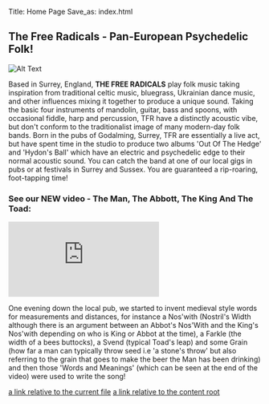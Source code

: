 Title: Home Page
Save_as: index.html

## The Free Radicals - Pan-European Psychedelic Folk! 

![Alt Text]({filename}/images/bkpam2314560_freerads7_website2_lowres.jpg)

Based in Surrey, England, **THE FREE RADICALS** play folk music taking inspiration from traditional celtic music, bluegrass, Ukrainian dance music, and other influences mixing it together to produce a unique sound. Taking the basic four instruments of mandolin, guitar, bass and spoons, with occasional fiddle, harp and percussion, TFR have a distinctly acoustic vibe, but don't conform to the traditionalist image of many modern-day folk bands. Born in the pubs of Godalming, Surrey, TFR are essentially a live act, but have spent time in the studio to produce two albums 'Out Of The Hedge' and 'Hydon's Ball' which have an electric and psychedelic edge to their normal acoustic sound. You can catch the band at one of our local gigs in pubs or at festivals in Surrey and Sussex.  You are guaranteed a rip-roaring, foot-tapping time!

### See our NEW video - The Man, The Abbott, The King And The Toad:

<div class="youtube youtube-16x9">
    <iframe src="https://www.youtube.com/embed/VIDEO_ID" allowfullscreen seamless frameBorder="0"></iframe>
</div>

One evening down the local pub, we started to invent medieval style words for measurements and distances, for instance a Nos'with (Nostril's Width although there is an argument between an Abbot's Nos'With and the King's Nos'with depending on who is King or Abbot at the time), a Farkle (the width of a bees buttocks), a Svend (typical Toad's leap) and some Grain (how far a man can typically throw seed i.e 'a stone's throw' but also referring to the grain that goes to make the beer the Man has been drinking) and then those 'Words and Meanings' (which can be seen at the end of the video) were used to write the song!


[a link relative to the current file]({filename}category/article1.rst)
[a link relative to the content root]({filename}/category/article1.rst)
